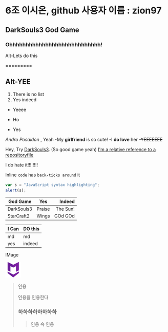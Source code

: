 # 6조 이시온, github 사용자 이름 : zion97

## DarkSouls3 God Game

### Ohhhhhhhhhhhhhhhhhhhhhhhhhhhh!


Alt-Lets do this

=========


Alt-YEE
----------
1. There is no list
2. Yes indeed

* Yeeee
- Ho
+ Yes


*Andro Posaidon* , Yeah
-My **girlfriend** is so cute!
-I **do love** her
 -~~YEEEEEEE~~

Hey, Try [DarkSouls3](https://namu.wiki/w/%EB%8B%A4%ED%81%AC%20%EC%86%8C%EC%9A%B8%203).
(So good game yeah)
[I'm a relative reference to a repositoryfile](https://www.naver.com/)

I do hate it!!!!!!!!

Inline `code` has `back-ticks around` it

```javascript
var s = "JavaScript syntax highlighting";
alert(s);
```

| God Game |  Yes  | Indeed |
| -------- |:-----:| ------:|
|DarkSouls3|Praise |The Sun!|
|StarCraft2| Wings | GOd GOd|

I Can | DO this
---|---
md|md
yes|indeed


IMage

![alt text](https://github.com/adam-p/markdown-here/raw/master/src/common/images/icon48.png "Logo Title Text 1")


>인용
>
>인용을 인용한다
>
> ### 하하하하하하하하
>
>>인용 속 인용
